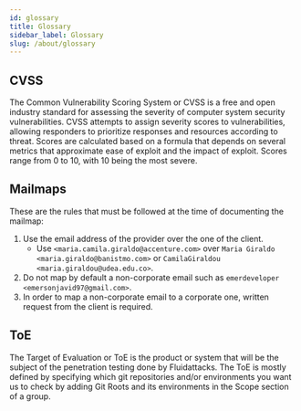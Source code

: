 ```yaml
---
id: glossary
title: Glossary
sidebar_label: Glossary
slug: /about/glossary
---
```


## CVSS

The Common Vulnerability Scoring System or CVSS
is a free and open industry standard
for assessing the severity
of computer system security vulnerabilities.
CVSS attempts to assign
severity scores to vulnerabilities,
allowing responders to prioritize responses
and resources according to threat.
Scores are calculated based on a formula that
depends on several metrics
that approximate ease of exploit
and the impact of exploit.
Scores range from 0 to 10,
with 10 being the most severe.

## Mailmaps

These are the rules
that must be followed
at the time of
documenting the mailmap:

1. Use the email address
  of the provider
  over the one
  of the client.
    - Use `<maria.camila.giraldo@accenture.com>`
      over `Maria Giraldo` `<maria.giraldo@banistmo.com>`
      or `CamilaGiraldou` `<maria.giraldou@udea.edu.co>`.
1. Do not map by default
  a non-corporate email
  such as
  `emerdeveloper <emersonjavid97@gmail.com>`.
1. In order to map
  a non-corporate email
  to a corporate one,
  written request
  from the client
  is required.
## ToE

The Target of Evaluation or ToE
is the product or system
that will be the subject
of the penetration testing
done by Fluidattacks.
The ToE is mostly defined by specifying
which git repositories and/or environments
you want us to check
by adding Git Roots
and its environments
in the Scope section of a group.
